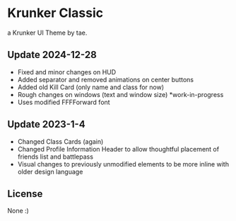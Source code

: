 # Krunker Classic
a Krunker UI Theme by tae.

## Update 2024-12-28
- Fixed and minor changes on HUD
- Added separator and removed animations on center buttons
- Added old Kill Card (only name and class for now)
- Rough changes on windows (text and window size) *work-in-progress
- Uses modified FFFForward font

## Update 2023-1-4

- Changed Class Cards (again)
- Changed Profile Information Header to allow thoughtful placement of friends list and battlepass
- Visual changes to previously unmodified elements to be more inline with older design language

## License

None :)
